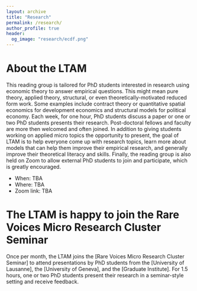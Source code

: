 ```yaml
---
layout: archive
title: "Research"
permalink: /research/
author_profile: true
header:
  og_image: "research/ecdf.png"
---
```


About the LTAM
=========

This reading group is tailored for PhD students interested in research using economic theory to answer empirical questions. This might mean pure theory, applied theory, structural, or even theoretically-motivated reduced form work. Some examples include contract theory or quantitative spatial economics for development economics and structural models for political economy. 
Each week, for one hour, PhD students discuss a paper or one or two PhD students presents their research. Post-doctoral fellows and faculty are more then welcomed and often joined. 
In addition to giving students working on applied micro topics the opportunity to present, the goal of LTAM is to help everyone come up with research topics, learn more about models that can help them improve their empirical research, and generally improve their theoretical literacy and skills. 
Finally, the reading group is also held on Zoom to allow external PhD students to join and participate, which is greatly encouraged.
- When: TBA
- Where: TBA
- Zoom link: TBA


The LTAM is happy to join the Rare Voices Micro Research Cluster Seminar
=========

Once per month, the LTAM joins the [Rare Voices Micro Research Cluster Seminar] to attend presentations by PhD students from the [University of Lausanne], the [University of Geneva], and the [Graduate Institute]. 
For 1.5 hours, one or two PhD students present their research in a seminar-style setting and receive feedback.



